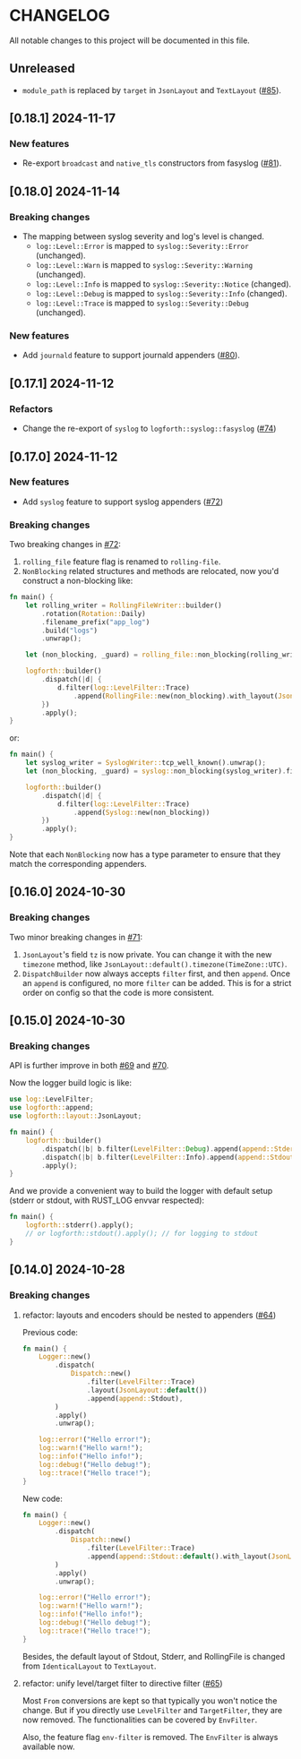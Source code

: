 # CHANGELOG

All notable changes to this project will be documented in this file.

## Unreleased

* `module_path` is replaced by `target` in `JsonLayout` and `TextLayout` ([#85](https://github.com/fast/logforth/pull/82)).

## [0.18.1] 2024-11-17

### New features

* Re-export `broadcast` and `native_tls` constructors from fasyslog ([#81](https://github.com/fast/logforth/pull/81)).

## [0.18.0] 2024-11-14

### Breaking changes

* The mapping between syslog severity and log's level is changed.
  * `log::Level::Error` is mapped to `syslog::Severity::Error` (unchanged).
  * `log::Level::Warn` is mapped to `syslog::Severity::Warning` (unchanged).
  * `log::Level::Info` is mapped to `syslog::Severity::Notice` (changed).
  * `log::Level::Debug` is mapped to `syslog::Severity::Info` (changed).
  * `log::Level::Trace` is mapped to `syslog::Severity::Debug` (unchanged).

### New features

* Add `journald` feature to support journald appenders ([#80](https://github.com/fast/logforth/pull/80)).

## [0.17.1] 2024-11-12

### Refactors

* Change the re-export of `syslog` to `logforth::syslog::fasyslog` ([#74](https://github.com/fast/logforth/pull/74))

## [0.17.0] 2024-11-12

### New features

* Add `syslog` feature to support syslog appenders ([#72](https://github.com/fast/logforth/pull/72))

### Breaking changes

Two breaking changes in [#72](https://github.com/fast/logforth/pull/72):

1. `rolling_file` feature flag is renamed to `rolling-file`.
2. `NonBlocking` related structures and methods are relocated, now you'd construct a non-blocking like:

```rust
fn main() {
    let rolling_writer = RollingFileWriter::builder()
        .rotation(Rotation::Daily)
        .filename_prefix("app_log")
        .build("logs")
        .unwrap();

    let (non_blocking, _guard) = rolling_file::non_blocking(rolling_writer).finish();

    logforth::builder()
        .dispatch(|d| {
            d.filter(log::LevelFilter::Trace)
                .append(RollingFile::new(non_blocking).with_layout(JsonLayout::default()))
        })
        .apply();
}
```

or:

```rust
fn main() {
    let syslog_writer = SyslogWriter::tcp_well_known().unwrap();
    let (non_blocking, _guard) = syslog::non_blocking(syslog_writer).finish();

    logforth::builder()
        .dispatch(|d| {
            d.filter(log::LevelFilter::Trace)
                .append(Syslog::new(non_blocking))
        })
        .apply();
}
```

Note that each `NonBlocking` now has a type parameter to ensure that they match the corresponding appenders.

## [0.16.0] 2024-10-30

### Breaking changes

Two minor breaking changes in [#71](https://github.com/fast/logforth/pull/71):

1. `JsonLayout`'s field `tz` is now private. You can change it with the new `timezone` method, like `JsonLayout::default().timezone(TimeZone::UTC)`.
2. `DispatchBuilder` now always accepts `filter` first, and then `append`. Once an `append` is configured, no more `filter` can be added. This is for a strict order on config so that the code is more consistent.

## [0.15.0] 2024-10-30

### Breaking changes

API is further improve in both [#69](https://github.com/fast/logforth/pull/69) and [#70](https://github.com/fast/logforth/pull/70).

Now the logger build logic is like:

```rust
use log::LevelFilter;
use logforth::append;
use logforth::layout::JsonLayout;

fn main() {
    logforth::builder()
        .dispatch(|b| b.filter(LevelFilter::Debug).append(append::Stderr::default().with_layout(JsonLayout::default())))
        .dispatch(|b| b.filter(LevelFilter::Info).append(append::Stdout::default().with_layout(JsonLayout::default())))
        .apply();
}
```

And we provide a convenient way to build the logger with default setup (stderr or stdout, with RUST_LOG envvar respected):

```rust
fn main() {
    logforth::stderr().apply();
    // or logforth::stdout().apply(); // for logging to stdout
}
```

## [0.14.0] 2024-10-28

### Breaking changes

1. refactor: layouts and encoders should be nested to appenders ([#64](https://github.com/fast/logforth/pull/64))

    Previous code:

    ```rust
    fn main() {
        Logger::new()
            .dispatch(
                Dispatch::new()
                    .filter(LevelFilter::Trace)
                    .layout(JsonLayout::default())
                    .append(append::Stdout),
            )
            .apply()
            .unwrap();

        log::error!("Hello error!");
        log::warn!("Hello warn!");
        log::info!("Hello info!");
        log::debug!("Hello debug!");
        log::trace!("Hello trace!");
    }
    ```

    New code:

    ```rust
    fn main() {
        Logger::new()
            .dispatch(
                Dispatch::new()
                    .filter(LevelFilter::Trace)
                    .append(append::Stdout::default().with_layout(JsonLayout::default())),
            )
            .apply()
            .unwrap();

        log::error!("Hello error!");
        log::warn!("Hello warn!");
        log::info!("Hello info!");
        log::debug!("Hello debug!");
        log::trace!("Hello trace!");
    }
    ```

    Besides, the default layout of Stdout, Stderr, and RollingFile is changed from `IdenticalLayout` to `TextLayout`.

2. refactor: unify level/target filter to directive filter ([#65](https://github.com/fast/logforth/pull/65))

    Most `From` conversions are kept so that typically you won't notice the change. But if you directly use `LevelFilter` and `TargetFilter`, they are now removed. The functionalities can be covered by `EnvFilter`.

    Also, the feature flag `env-filter` is removed. The `EnvFilter` is always available now.
